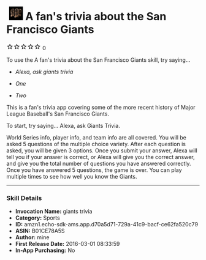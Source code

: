 # &nbsp;<img src="app_icon" alt="A fan&#39;s trivia about the San Francisco Giants icon" width="36"> A fan's trivia about the San Francisco Giants
![0 stars](../../../images/ic_star_border_black_18dp_1x.png)![0 stars](../../../images/ic_star_border_black_18dp_1x.png)![0 stars](../../../images/ic_star_border_black_18dp_1x.png)![0 stars](../../../images/ic_star_border_black_18dp_1x.png)![0 stars](../../../images/ic_star_border_black_18dp_1x.png) 0

To use the A fan's trivia about the San Francisco Giants skill, try saying...

* *Alexa, ask giants trivia*

* *One*

* *Two*

This is a fan's trivia app covering some of the more recent history of Major League Baseball's San Francisco Giants. 

To start, try saying...
Alexa, ask Giants Trivia.

World Series info, player info, and team info are all covered. You will be asked 5 questions of the multiple choice variety. After each question is asked, you will be given 3 options. Once you submit your answer, Alexa will tell you if your answer is correct, or Alexa will give you the correct answer, and give you the total number of questions you have answered correctly. Once you have answered 5 questions, the game is over. 
You can play multiple times to see how well you know the Giants.

***

### Skill Details

* **Invocation Name:** giants trivia
* **Category:** Sports
* **ID:** amzn1.echo-sdk-ams.app.d70a5d71-729a-41c9-bacf-ce62fa520c79
* **ASIN:** B01CE78A5S
* **Author:** mine
* **First Release Date:** 2016-03-01 08:33:59
* **In-App Purchasing:** No

